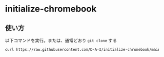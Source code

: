 # initialize-chromebook

## 使い方

以下コマンドを実行。または、通常どおり `git clone` する

```bash
curl https://raw.githubusercontent.com/D-A-I/initialize-chromebook/main/provisioning.sh > init.sh && bash ./init.sh
```

